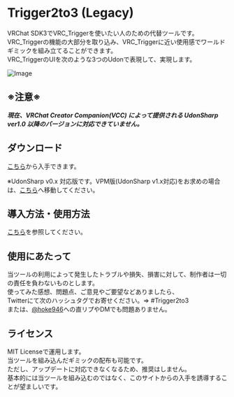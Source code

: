 # Trigger2to3 (Legacy)
VRChat SDK3でVRC_Triggerを使いたい人のための代替ツールです。  
VRC_Triggerの機能の大部分を取り込み、VRC_Triggerに近い使用感でワールドギミックを組み立てることができます。  
VRC_TriggerのUIを次のような3つのUdonで表現して、実現します。  
  
![Image](https://user-images.githubusercontent.com/44010396/121017422-391d0a80-c7d8-11eb-8a7f-6f354a823137.png)  

## ※注意※  
***現在、VRChat Creator Companion(VCC) によって提供される UdonSharp ver1.0 以降のバージョンに対応できていません。***

## ダウンロード
  
[こちら](https://github.com/hoke946/Trigger2to3/releases)から入手できます。  

※UdonSharp v0.x 対応版です。VPM版(UdonSharp v1.x対応)をお求めの場合は、[こちら](https://github.com/hoke946/Trigger2to3_VPM/)へ移動してください。
  
## 導入方法・使用方法
[こちら](https://www.wicurio.com/trigger2to3/)を参照してください。
  
## 使用にあたって
当ツールの利用によって発生したトラブルや損失、損害に対して、制作者は一切の責任を負わないものとします。  
使ってみた感想、問題点、ご意見やご要望などありましたら、  
Twitterにて次のハッシュタグでお寄せください。⇒ #Trigger2to3  
または、[@hoke946](https://twitter.com/hoke946)への直リプやDMでも問題ありません。  
  
## ライセンス
MIT Licenseで運用します。  
当ツールを組み込んだギミックの配布も可能です。  
ただし、アップデートに対応できなくなるため、推奨はしません。  
基本的には当ツールを組み込むのではなく、このサイトからの入手を誘導することが望ましいです。  
